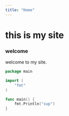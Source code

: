 ```yaml
---
title: "Home"
---
```


# this is my site

### welcome

welcome to my site.

```go
package main

import (
    "fmt"
)

func main() {
    fmt.Println("sup")
}
```
